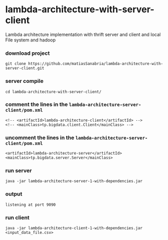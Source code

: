 # lambda-architecture-with-server-client
Lambda architecture implementation with thrift server and client  and local File system and hadoop

### download project
`git clone https://github.com/matiasSanabria/lambda-architecture-with-server-client.git`

### server compile
`cd lambda-architecture-with-server-client/`

### comment the lines in the `lambda-architecture-server-client/pom.xml`
`<!-- <artifactId>lambda-architecture-client</artifactId> -->`<br/>
`<!-- <mainClass>tp.bigdata.client.Client</mainClass> -->`

### uncomment the lines in the `lambda-architecture-server-client/pom.xml`
`<artifactId>lambda-architecture-server</artifactId>`<br/>
`<mainClass>tp.bigdata.server.Server</mainClass>`

### run server
`java -jar lambda-architecture-server-1-with-dependencies.jar`

### output
`listening at port 9090`

### run client
`java -jar lambda-architecture-client-1-with-dependencies.jar <input_data_file.csv>`
